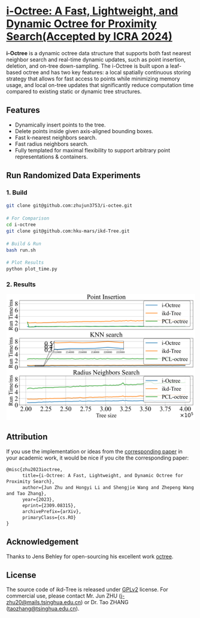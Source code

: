 # [i-Octree: A Fast, Lightweight,  and Dynamic  Octree for Proximity  Search(Accepted by ICRA 2024)](https://arxiv.org/abs/2309.08315)

**i-Octree** is a dynamic octree data structure that supports both fast nearest neighbor search and real-time dynamic updates, such as point insertion, deletion, and on-tree down-sampling. The i-Octree is built upon a leaf-based octree and has two key features: a local spatially continuous storing strategy that allows for fast access to points while minimizing memory usage, and local on-tree updates that significantly reduce computation time compared to existing static or dynamic tree structures. 

## Features
- Dynamically insert points to the tree.
- Delete points inside given axis-aligned bounding boxes.
- Fast k-nearest neighbors search.
- Fast radius neighbors search.
- Fully templated for maximal flexibility to support arbitrary point representations & containers.



## Run Randomized Data Experiments

### 1. Build
```bash
git clone git@github.com:zhujun3753/i-octee.git

# For Comparison
cd i-octree
git clone git@github.com:hku-mars/ikd-Tree.git

# Build & Run
bash run.sh

# Plot Results
python plot_time.py

```


###  2. Results

![](examples/output/figures/random.png)


## Attribution

If you use the implementation or ideas from the [corresponding paper](https://arxiv.org/abs/2309.08315) in your academic work, it would be nice if you cite the corresponding paper:
```
@misc{zhu2023ioctree,
      title={i-Octree: A Fast, Lightweight, and Dynamic Octree for Proximity Search}, 
      author={Jun Zhu and Hongyi Li and Shengjie Wang and Zhepeng Wang and Tao Zhang},
      year={2023},
      eprint={2309.08315},
      archivePrefix={arXiv},
      primaryClass={cs.RO}
}
```

## Acknowledgement
Thanks to Jens Behley for open-sourcing his excellent work [octree](https://github.com/jbehley/octree). 

## License

The source code of ikd-Tree is released under [GPLv2](http://www.gnu.org/licenses/old-licenses/gpl-2.0.html) license. For commercial use, please contact Mr. Jun ZHU (<j-zhu20@mails.tsinghua.edu.cn>) or Dr. Tao ZHANG (<taozhang@tsinghua.edu.cn>).

